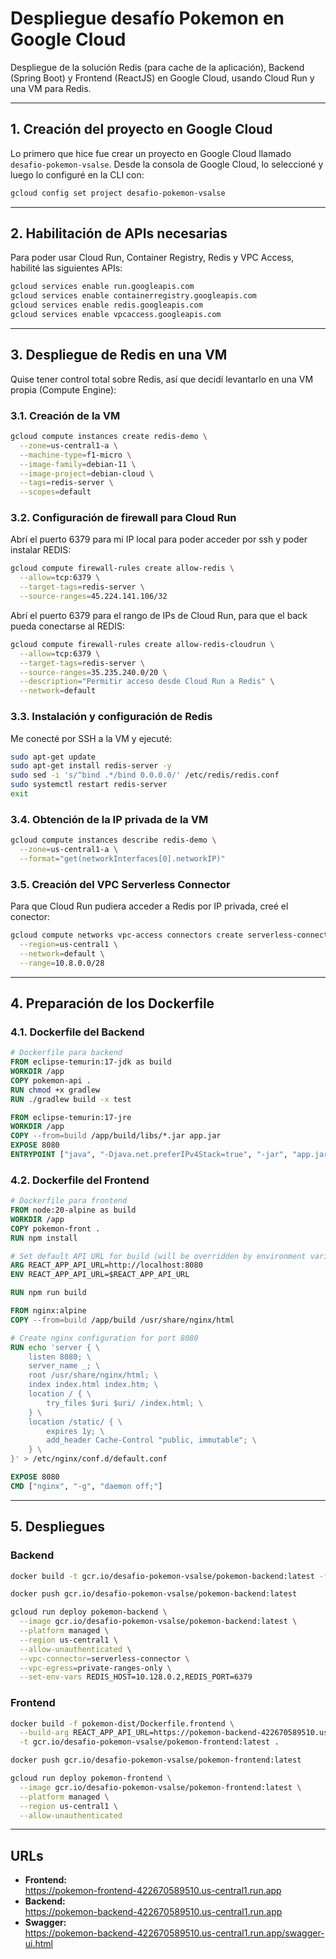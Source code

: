 # Despliegue desafío Pokemon en Google Cloud

Despliegue de la solución Redis (para cache de la aplicación), Backend (Spring Boot) y Frontend (ReactJS) en Google Cloud, usando Cloud Run y una VM para Redis.

---

## 1. Creación del proyecto en Google Cloud

Lo primero que hice fue crear un proyecto en Google Cloud llamado `desafio-pokemon-vsalse`. Desde la consola de Google Cloud, lo seleccioné y luego lo configuré en la CLI con:

```sh
gcloud config set project desafio-pokemon-vsalse
```

---

## 2. Habilitación de APIs necesarias

Para poder usar Cloud Run, Container Registry, Redis y VPC Access, habilité las siguientes APIs:

```sh
gcloud services enable run.googleapis.com
gcloud services enable containerregistry.googleapis.com
gcloud services enable redis.googleapis.com
gcloud services enable vpcaccess.googleapis.com
```

---

## 3. Despliegue de Redis en una VM

Quise tener control total sobre Redis, así que decidí levantarlo en una VM propia (Compute Engine):

### 3.1. Creación de la VM

```sh
gcloud compute instances create redis-demo \
  --zone=us-central1-a \
  --machine-type=f1-micro \
  --image-family=debian-11 \
  --image-project=debian-cloud \
  --tags=redis-server \
  --scopes=default
```

### 3.2. Configuración de firewall para Cloud Run

Abrí el puerto 6379 para mi IP local para poder acceder por ssh y poder instalar REDIS:

```sh
gcloud compute firewall-rules create allow-redis \
  --allow=tcp:6379 \
  --target-tags=redis-server \
  --source-ranges=45.224.141.106/32
```

Abrí el puerto 6379 para el rango de IPs de Cloud Run, para que el back pueda conectarse al REDIS:

```sh
gcloud compute firewall-rules create allow-redis-cloudrun \
  --allow=tcp:6379 \
  --target-tags=redis-server \
  --source-ranges=35.235.240.0/20 \
  --description="Permitir acceso desde Cloud Run a Redis" \
  --network=default
```

### 3.3. Instalación y configuración de Redis

Me conecté por SSH a la VM y ejecuté:

```sh
sudo apt-get update
sudo apt-get install redis-server -y
sudo sed -i 's/^bind .*/bind 0.0.0.0/' /etc/redis/redis.conf
sudo systemctl restart redis-server
exit
```

### 3.4. Obtención de la IP privada de la VM

```sh
gcloud compute instances describe redis-demo \
  --zone=us-central1-a \
  --format="get(networkInterfaces[0].networkIP)"
```

### 3.5. Creación del VPC Serverless Connector

Para que Cloud Run pudiera acceder a Redis por IP privada, creé el conector:

```sh
gcloud compute networks vpc-access connectors create serverless-connector \
  --region=us-central1 \
  --network=default \
  --range=10.8.0.0/28
```

---

## 4. Preparación de los Dockerfile

### 4.1. Dockerfile del Backend

```dockerfile
# Dockerfile para backend
FROM eclipse-temurin:17-jdk as build
WORKDIR /app
COPY pokemon-api .
RUN chmod +x gradlew
RUN ./gradlew build -x test

FROM eclipse-temurin:17-jre
WORKDIR /app
COPY --from=build /app/build/libs/*.jar app.jar
EXPOSE 8080
ENTRYPOINT ["java", "-Djava.net.preferIPv4Stack=true", "-jar", "app.jar"]
```

### 4.2. Dockerfile del Frontend

```dockerfile
# Dockerfile para frontend
FROM node:20-alpine as build
WORKDIR /app
COPY pokemon-front .
RUN npm install

# Set default API URL for build (will be overridden by environment variable)
ARG REACT_APP_API_URL=http://localhost:8080
ENV REACT_APP_API_URL=$REACT_APP_API_URL

RUN npm run build

FROM nginx:alpine
COPY --from=build /app/build /usr/share/nginx/html

# Create nginx configuration for port 8080
RUN echo 'server { \
    listen 8080; \
    server_name _; \
    root /usr/share/nginx/html; \
    index index.html index.htm; \
    location / { \
        try_files $uri $uri/ /index.html; \
    } \
    location /static/ { \
        expires 1y; \
        add_header Cache-Control "public, immutable"; \
    } \
}' > /etc/nginx/conf.d/default.conf

EXPOSE 8080
CMD ["nginx", "-g", "daemon off;"]
```

---

## 5. Despliegues

### Backend

```sh
docker build -t gcr.io/desafio-pokemon-vsalse/pokemon-backend:latest -f pokemon-dist/Dockerfile.backend .

docker push gcr.io/desafio-pokemon-vsalse/pokemon-backend:latest

gcloud run deploy pokemon-backend \
  --image gcr.io/desafio-pokemon-vsalse/pokemon-backend:latest \
  --platform managed \
  --region us-central1 \
  --allow-unauthenticated \
  --vpc-connector=serverless-connector \
  --vpc-egress=private-ranges-only \
  --set-env-vars REDIS_HOST=10.128.0.2,REDIS_PORT=6379
```

### Frontend

```sh
docker build -f pokemon-dist/Dockerfile.frontend \
  --build-arg REACT_APP_API_URL=https://pokemon-backend-422670589510.us-central1.run.app \
  -t gcr.io/desafio-pokemon-vsalse/pokemon-frontend:latest .

docker push gcr.io/desafio-pokemon-vsalse/pokemon-frontend:latest

gcloud run deploy pokemon-frontend \
  --image gcr.io/desafio-pokemon-vsalse/pokemon-frontend:latest \
  --platform managed \
  --region us-central1 \
  --allow-unauthenticated
```

---

## URLs

- **Frontend:**  
  https://pokemon-frontend-422670589510.us-central1.run.app
- **Backend:**  
  https://pokemon-backend-422670589510.us-central1.run.app
- **Swagger:**  
  https://pokemon-backend-422670589510.us-central1.run.app/swagger-ui.html 